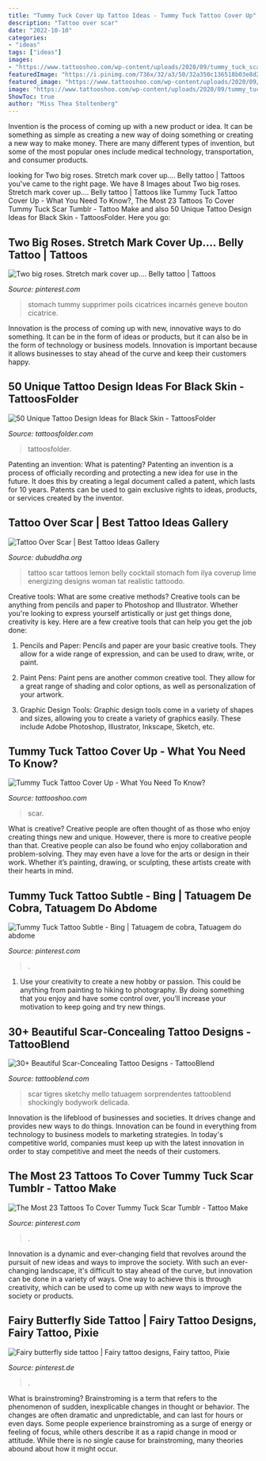 ```yaml
---
title: "Tummy Tuck Cover Up Tattoo Ideas - Tummy Tuck Tattoo Cover Up"
description: "Tattoo over scar"
date: "2022-10-10"
categories:
- "ideas"
tags: ["ideas"]
images:
- "https://www.tattooshoo.com/wp-content/uploads/2020/09/tummy_tuck_scar_cover_tattoo-2.jpg"
featuredImage: "https://i.pinimg.com/736x/32/a3/50/32a350c136518b03e8d27807ec525e9d--rib-cage-tattoos-belly-tattoos.jpg"
featured_image: "https://www.tattooshoo.com/wp-content/uploads/2020/09/tummy_tuck_scar_cover_tattoo-2.jpg"
image: "https://www.tattooshoo.com/wp-content/uploads/2020/09/tummy_tuck_scar_cover_tattoo-2.jpg"
ShowToc: true
author: "Miss Thea Stoltenberg"
---
```



Invention is the process of coming up with a new product or idea. It can be something as simple as creating a new way of doing something or creating a new way to make money. There are many different types of invention, but some of the most popular ones include medical technology, transportation, and consumer products.

	

		
looking for Two big roses. Stretch mark cover up.... Belly tattoo | Tattoos you've came to the right page. We have 8 Images about Two big roses. Stretch mark cover up.... Belly tattoo | Tattoos like Tummy Tuck Tattoo Cover Up - What You Need To Know?, The Most 23 Tattoos To Cover Tummy Tuck Scar Tumblr - Tattoo Make and also 50 Unique Tattoo Design Ideas for Black Skin - TattoosFolder. Here you go:
		
    
## Two Big Roses. Stretch Mark Cover Up.... Belly Tattoo | Tattoos

<img loading=lazy src="https://i.pinimg.com/736x/ce/a4/66/cea4668125b44ca0b6f2dfdfb5db7a9f--stretch-marks-belly-tattoos.jpg" onerror="this.onerror=null;this.src='https://tse1.mm.bing.net/th?id=OIP.4QKTYD_ilvjbjsJWpfHbCgHaFj&amp;pid=15.1';" alt="Two big roses. Stretch mark cover up.... Belly tattoo | Tattoos">

_Source: pinterest.com_

>stomach tummy supprimer poils cicatrices incarnés geneve bouton cicatrice. 

	

Innovation is the process of coming up with new, innovative ways to do something. It can be in the form of ideas or products, but it can also be in the form of technology or business models. Innovation is important because it allows businesses to stay ahead of the curve and keep their customers happy.

    
## 50 Unique Tattoo Design Ideas For Black Skin - TattoosFolder

<img loading=lazy src="https://www.tattoosfolder.com/wp-content/uploads/2020/07/tattoos-on-dark-skin-1024x576.jpg" onerror="this.onerror=null;this.src='https://tse2.mm.bing.net/th?id=OIP.q4h9DG1_6COjNYDH58Iv6AHaEK&amp;pid=15.1';" alt="50 Unique Tattoo Design Ideas for Black Skin - TattoosFolder">

_Source: tattoosfolder.com_

>tattoosfolder. 

	

Patenting an invention: What is patenting?
Patenting an invention is a process of officially recording and protecting a new idea for use in the future. It does this by creating a legal document called a patent, which lasts for 10 years. Patents can be used to gain exclusive rights to ideas, products, or services created by the inventor.

    
## Tattoo Over Scar | Best Tattoo Ideas Gallery

<img loading=lazy src="http://www.dubuddha.org/wp-content/uploads/2015/12/Tattoo-Over-Scar-by-Ilya-Fom.jpg" onerror="this.onerror=null;this.src='https://tse4.mm.bing.net/th?id=OIP.xsNEteHoGMQQedXzs5TkXwHaHl&amp;pid=15.1';" alt="Tattoo Over Scar | Best Tattoo Ideas Gallery">

_Source: dubuddha.org_

>tattoo scar tattoos lemon belly cocktail stomach fom ilya coverup lime energizing designs woman tat realistic tattoodo. 

	

Creative tools: What are some creative methods?
Creative tools can be anything from pencils and paper to Photoshop and Illustrator. Whether you're looking to express yourself artistically or just get things done, creativity is key. Here are a few creative tools that can help you get the job done:
1. Pencils and Paper: Pencils and paper are your basic creative tools. They allow for a wide range of expression, and can be used to draw, write, or paint.

2. Paint Pens: Paint pens are another common creative tool. They allow for a great range of shading and color options, as well as personalization of your artwork.

3. Graphic Design Tools: Graphic design tools come in a variety of shapes and sizes, allowing you to create a variety of graphics easily. These include Adobe Photoshop, Illustrator, Inkscape, Sketch, etc.

    
## Tummy Tuck Tattoo Cover Up - What You Need To Know?

<img loading=lazy src="https://www.tattooshoo.com/wp-content/uploads/2020/09/tummy_tuck_scar_cover_tattoo-2.jpg" onerror="this.onerror=null;this.src='https://tse2.mm.bing.net/th?id=OIP.eWMdT0ydSErsqpjN59V72QHaKf&amp;pid=15.1';" alt="Tummy Tuck Tattoo Cover Up - What You Need To Know?">

_Source: tattooshoo.com_

>scar. 

	

What is creative?
Creative people are often thought of as those who enjoy creating things new and unique. However, there is more to creative people than that. Creative people can also be found who enjoy collaboration and problem-solving. They may even have a love for the arts or design in their work. Whether it’s painting, drawing, or sculpting, these artists create with their hearts in mind.

    
## Tummy Tuck Tattoo Subtle - Bing | Tatuagem De Cobra, Tatuagem Do Abdome

<img loading=lazy src="https://i.pinimg.com/736x/22/91/f4/2291f45e09bace8e891d5c9a15600194.jpg" onerror="this.onerror=null;this.src='https://tse4.mm.bing.net/th?id=OIP.oDFxBa5fx_h-CB6vGIYI3gHaFr&amp;pid=15.1';" alt="Tummy Tuck Tattoo Subtle - Bing | Tatuagem de cobra, Tatuagem do abdome">

_Source: pinterest.com_

>. 

	

1. Use your creativity to create a new hobby or passion. This could be anything from painting to hiking to photography. By doing something that you enjoy and have some control over, you’ll increase your motivation to keep going and try new things.

    
## 30+ Beautiful Scar-Concealing Tattoo Designs - TattooBlend

<img loading=lazy src="https://tattooblend.com/wp-content/uploads/2017/03/21-6.jpg" onerror="this.onerror=null;this.src='https://tse4.mm.bing.net/th?id=OIP.EGKn2pgeVptzuC7LKXeQ4QHaHY&amp;pid=15.1';" alt="30+ Beautiful Scar-Concealing Tattoo Designs - TattooBlend">

_Source: tattooblend.com_

>scar tigres sketchy mello tatuagem sorprendentes tattooblend shockingly bodywork delicada. 

	

Innovation is the lifeblood of businesses and societies. It drives change and provides new ways to do things. Innovation can be found in everything from technology to business models to marketing strategies. In today's competitive world, companies must keep up with the latest innovation in order to stay competitive and meet the needs of their customers.

    
## The Most 23 Tattoos To Cover Tummy Tuck Scar Tumblr - Tattoo Make

<img loading=lazy src="https://i.pinimg.com/736x/54/95/89/5495891b2518961a2b100479e630e906--scar-cover-tattoo-cover-tattoos.jpg" onerror="this.onerror=null;this.src='https://tse3.mm.bing.net/th?id=OIP.c_4Jidm3p1taSpVWj-UouwHaHa&amp;pid=15.1';" alt="The Most 23 Tattoos To Cover Tummy Tuck Scar Tumblr - Tattoo Make">

_Source: pinterest.com_

>. 

	

Innovation is a dynamic and ever-changing field that revolves around the pursuit of new ideas and ways to improve the society. With such an ever-changing landscape, it's difficult to stay ahead of the curve, but innovation can be done in a variety of ways. One way to achieve this is through creativity, which can be used to come up with new ways to improve the society or products.

    
## Fairy Butterfly Side Tattoo | Fairy Tattoo Designs, Fairy Tattoo, Pixie

<img loading=lazy src="https://i.pinimg.com/736x/32/a3/50/32a350c136518b03e8d27807ec525e9d--rib-cage-tattoos-belly-tattoos.jpg" onerror="this.onerror=null;this.src='https://tse3.mm.bing.net/th?id=OIP.HvLhjdtFSKJNmsgXtvRcMAHaNL&amp;pid=15.1';" alt="Fairy butterfly side tattoo | Fairy tattoo designs, Fairy tattoo, Pixie">

_Source: pinterest.de_

>. 

	

What is brainstroming?
Brainstroming is a term that refers to the phenomenon of sudden, inexplicable changes in thought or behavior. The changes are often dramatic and unpredictable, and can last for hours or even days. Some people experience brainstroming as a surge of energy or feeling of focus, while others describe it as a rapid change in mood or attitude. While there is no single cause for brainstroming, many theories abound about how it might occur.


